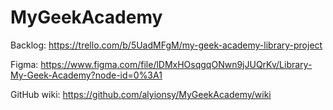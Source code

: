 # MyGeekAcademy

Backlog: https://trello.com/b/5UadMFgM/my-geek-academy-library-project

Figma: https://www.figma.com/file/lDMxHOsqgqONwn9jJUQrKv/Library-My-Geek-Academy?node-id=0%3A1

GitHub wiki: https://github.com/alyionsy/MyGeekAcademy/wiki
